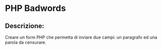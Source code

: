# PHP Badwords

## Descrizione: 
Creare un form PHP che permetta di inviare due campi: un paragrafo ed una parola da censurare.